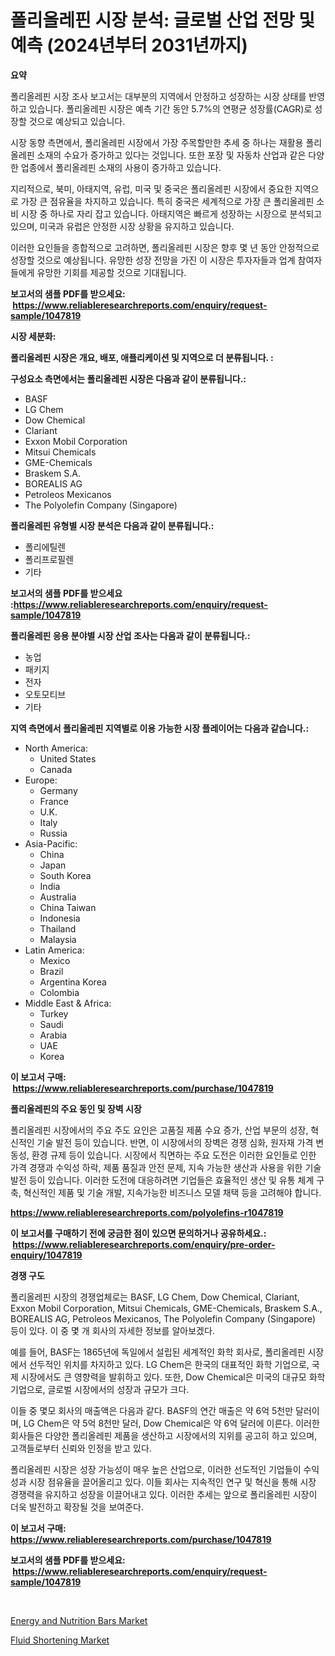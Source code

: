 <p><h1>폴리올레핀 시장 분석: 글로벌 산업 전망 및 예측 (2024년부터 2031년까지)</h1></p><p><strong>요약</strong></p>
<p><p>폴리올레핀 시장 조사 보고서는 대부분의 지역에서 안정하고 성장하는 시장 상태를 반영하고 있습니다. 폴리올레핀 시장은 예측 기간 동안 5.7%의 연평균 성장률(CAGR)로 성장할 것으로 예상되고 있습니다.</p><p>시장 동향 측면에서, 폴리올레핀 시장에서 가장 주목할만한 추세 중 하나는 재활용 폴리올레핀 소재의 수요가 증가하고 있다는 것입니다. 또한 포장 및 자동차 산업과 같은 다양한 업종에서 폴리올레핀 소재의 사용이 증가하고 있습니다.</p><p>지리적으로, 북미, 아태지역, 유럽, 미국 및 중국은 폴리올레핀 시장에서 중요한 지역으로 가장 큰 점유율을 차지하고 있습니다. 특히 중국은 세계적으로 가장 큰 폴리올레핀 소비 시장 중 하나로 자리 잡고 있습니다. 아태지역은 빠르게 성장하는 시장으로 분석되고 있으며, 미국과 유럽은 안정한 시장 상황을 유지하고 있습니다.</p><p>이러한 요인들을 종합적으로 고려하면, 폴리올레핀 시장은 향후 몇 년 동안 안정적으로 성장할 것으로 예상됩니다. 유망한 성장 전망을 가진 이 시장은 투자자들과 업계 참여자들에게 유망한 기회를 제공할 것으로 기대됩니다.</p></p>
<p><strong>보고서의 샘플 PDF를 받으세요: &nbsp;<a href="https://www.reliableresearchreports.com/enquiry/request-sample/1047819">https://www.reliableresearchreports.com/enquiry/request-sample/1047819</a></strong></p>
<p><strong>시장 세분화:</strong></p>
<p><strong> 폴리올레핀 시장은 개요, 배포, 애플리케이션 및 지역으로 더 분류됩니다. :</strong></p>
<p><strong>구성요소 측면에서는 폴리올레핀 시장은 다음과 같이 분류됩니다.:</strong></p>
<p><ul><li>BASF</li><li>LG Chem</li><li>Dow Chemical</li><li>Clariant</li><li>Exxon Mobil Corporation</li><li>Mitsui Chemicals</li><li>GME-Chemicals</li><li>Braskem S.A.</li><li>BOREALIS AG</li><li>Petroleos Mexicanos</li><li>The Polyolefin Company (Singapore)</li></ul></p>
<p><strong> 폴리올레핀 유형별 시장 분석은 다음과 같이 분류됩니다.:</strong></p>
<p><ul><li>폴리에틸렌</li><li>폴리프로필렌</li><li>기타</li></ul></p>
<p><strong>보고서의 샘플 PDF를 받으세요 :<a href="https://www.reliableresearchreports.com/enquiry/request-sample/1047819">https://www.reliableresearchreports.com/enquiry/request-sample/1047819</a></strong></p>
<p><strong> 폴리올레핀 응용 분야별 시장 산업 조사는 다음과 같이 분류됩니다.:</strong></p>
<p><ul><li>농업</li><li>패키지</li><li>전자</li><li>오토모티브</li><li>기타</li></ul></p>
<p><strong>지역 측면에서 폴리올레핀 지역별로 이용 가능한 시장 플레이어는 다음과 같습니다.:</strong></p>
<p><ul>
    <li>
        North America:
        <ul>
            <li>United States</li>
            <li>Canada</li>
        </ul>
    </li>
    <li>
        Europe:
        <ul>
            <li>Germany</li>
            <li>France</li>
            <li>U.K.</li>
            <li>Italy</li>
            <li>Russia</li>
        </ul>
    </li>
    <li>
        Asia-Pacific:
        <ul>
            <li>China</li>
            <li>Japan</li>
            <li>South Korea</li>
            <li>India</li>
            <li>Australia</li>
            <li>China Taiwan</li>
            <li>Indonesia</li>
            <li>Thailand</li>
            <li>Malaysia</li>
        </ul>
    </li>
    <li>
        Latin America:
        <ul>
            <li>Mexico</li>
            <li>Brazil</li>
            <li>Argentina Korea</li>
            <li>Colombia</li>
        </ul>
    </li>
    <li>
        Middle East & Africa:
        <ul>
            <li>Turkey</li>
            <li>Saudi</li>
            <li>Arabia</li>
            <li>UAE</li>
            <li>Korea</li>
        </ul>
    </li>
    </ul></p>
<p><strong>이 보고서 구매: &nbsp;<a href="https://www.reliableresearchreports.com/purchase/1047819">https://www.reliableresearchreports.com/purchase/1047819</a></strong></p>
<p><strong>폴리올레핀의 주요 동인 및 장벽 시장</strong></p>
<p><p>폴리올레핀 시장에서의 주요 주도 요인은 고품질 제품 수요 증가, 산업 부문의 성장, 혁신적인 기술 발전 등이 있습니다. 반면, 이 시장에서의 장벽은 경쟁 심화, 원자재 가격 변동성, 환경 규제 등이 있습니다. 시장에서 직면하는 주요 도전은 이러한 요인들로 인한 가격 경쟁과 수익성 하락, 제품 품질과 안전 문제, 지속 가능한 생산과 사용을 위한 기술 발전 등이 있습니다. 이러한 도전에 대응하려면 기업들은 효율적인 생산 및 유통 체계 구축, 혁신적인 제품 및 기술 개발, 지속가능한 비즈니스 모델 채택 등을 고려해야 합니다.</p></p>
<p><strong><a href="https://www.reliableresearchreports.com/polyolefins-r1047819">https://www.reliableresearchreports.com/polyolefins-r1047819</a></strong></p>
<p><strong>이 보고서를 구매하기 전에 궁금한 점이 있으면 문의하거나 공유하세요.: &nbsp;<a href="https://www.reliableresearchreports.com/enquiry/pre-order-enquiry/1047819">https://www.reliableresearchreports.com/enquiry/pre-order-enquiry/1047819</a></strong></p>
<p><strong>경쟁 구도</strong></p>
<p><p>폴리올레핀 시장의 경쟁업체로는 BASF, LG Chem, Dow Chemical, Clariant, Exxon Mobil Corporation, Mitsui Chemicals, GME-Chemicals, Braskem S.A., BOREALIS AG, Petroleos Mexicanos, The Polyolefin Company (Singapore) 등이 있다. 이 중 몇 개 회사의 자세한 정보를 알아보겠다.</p><p>예를 들어, BASF는 1865년에 독일에서 설립된 세계적인 화학 회사로, 폴리올레핀 시장에서 선두적인 위치를 차지하고 있다. LG Chem은 한국의 대표적인 화학 기업으로, 국제 시장에서도 큰 영향력을 발휘하고 있다. 또한, Dow Chemical은 미국의 대규모 화학 기업으로, 글로벌 시장에서의 성장과 규모가 크다.</p><p>이들 중 몇모 회사의 매출액은 다음과 같다. BASF의 연간 매출은 약 6억 5천만 달러이며, LG Chem은 약 5억 8천만 달러, Dow Chemical은 약 6억 달러에 이른다. 이러한 회사들은 다양한 폴리올레핀 제품을 생산하고 시장에서의 지위를 공고히 하고 있으며, 고객들로부터 신뢰와 인정을 받고 있다.</p><p>폴리올레핀 시장은 성장 가능성이 매우 높은 산업으로, 이러한 선도적인 기업들이 수익성과 시장 점유율을 끌어올리고 있다. 이들 회사는 지속적인 연구 및 혁신을 통해 시장 경쟁력을 유지하고 성장을 이끌어내고 있다. 이러한 추세는 앞으로 폴리올레핀 시장이 더욱 발전하고 확장될 것을 보여준다.</p></p>
<p><strong>이 보고서 구매: &nbsp; <a href="https://www.reliableresearchreports.com/purchase/1047819">https://www.reliableresearchreports.com/purchase/1047819</a></strong></p>
<p><strong>보고서의 샘플 PDF를 받으세요: &nbsp;<a href="https://www.reliableresearchreports.com/enquiry/request-sample/1047819">https://www.reliableresearchreports.com/enquiry/request-sample/1047819</a></strong><strong></strong></p>
<p>&nbsp;</p>
<p><p><a href="https://confirmed-shield-e13.notion.site/Energy-and-Nutrition-Bars-Market-Competitive-Analysis-Market-Trends-and-Forecast-to-2031-1040422e0aa0446fae135bd8e0b505b7">Energy and Nutrition Bars Market</a></p><p><a href="https://funky-papaya-cf4.notion.site/Fluid-Shortening-Market-Insight-Market-Trends-Growth-Forecasted-from-2024-TO-2031-9b39089c4420492996ef35383bc6dd2c">Fluid Shortening Market</a></p></p>